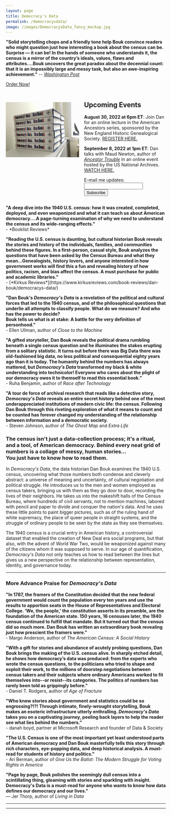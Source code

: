 ```yaml
---
layout: page
title: Democracy's Data
permalink: /democracysdata/
image: /images/DemocracysData_fancy_mockup.jpg
---
```

<head>
<style type="text/css">
  div.cover-layout {
    width: 100%;
    max-width: 100%;
    display: flex;
    flex-wrap: nowrap;
    gap: 1rem;
  }

  div.cover-image,
  div.cover-text {
    flex-basis: 1;
    flex-grow: 0;
    width: 50%;
  }

  div.cover-image img {
    width: 100%;
    max-width: 100%;
    border: 1px solid #000;
    box-shadow: 2px 2px 16px rgba(0, 0, 0, 0.125);
  }

  @media screen and (max-width: 640px) {
    div.cover-layout {
      display: block;
    }

    div.cover-image,
    div.cover-text {
      width:  100%;
    }

    div.cover-image {
      margin-bottom: 1rem;
    }
  }
</style>

</head>
<body>

<b>"Solid storytelling chops and a friendly tone help Bouk convince readers who might question just how interesting a book about the census can be. Surprise — it can be! In the hands of someone who understands it, the census is a mirror of the country’s ideals, values, flaws and attributes....Bouk uncovers the great paradox about the decennial count: that it is an impossibly large and messy task, but also an awe-inspiring achievement."</b> -- <a href="https://www.washingtonpost.com/outlook/2022/08/19/messy-monumental-task-carrying-out-us-census/"><i>Washington Post</i></a>
<p>
<a href="https://bookshop.org/books/democracy-s-data-the-hidden-stories-in-the-u-s-census-and-how-to-read-them/9780374602543">Order Now!</a>
</p>
<p></p>
<div class="cover-layout">
  <div class="cover-image">
  <br><br>
    <img src="/images/DemDatapile.jpg" alt="A stack of books lay on their sides, each bearing the title Democracy's Data by Dan Bouk." >
  </div>
  <div class="cover-text">
  <h2>Upcoming Events</h2>
  <P>
  <b>August 30, 2022 at 6pm ET</b>: Join Dan for an online lecture in the American Ancestors series, sponsored by the New England Historic Genealogical Society. <a href="https://hubs.americanancestors.org/democracys-data">REGISTER HERE.</a>
  </p>
  <P>
  <b>September 8, 2022 at 1pm ET</b>: Dan talks with Maud Newton, author of <a href="https://www.penguinrandomhouse.com/books/248348/ancestor-trouble-by-maud-newton/"><i>Ancestor Trouble</i></a> in an online event hosted by the US National Archives. <a href="https://www.youtube.com/watch?v=2_iblvMlfiM">WATCH HERE.</a>
  </p>

<p></p>

<form
  action="https://buttondown.email/api/emails/embed-subscribe/danbouk"
  method="post"
  target="popupwindow"
  onsubmit="window.open('https://buttondown.email/danbouk', 'popupwindow')"
  class="embeddable-buttondown-form"
>

  <label for="bd-email">E-mail me updates:</label>
  <input type="email" name="email" id="bd-email" />
  <input type="submit" value="Subscribe" />
</form>
  </div>
</div>


<p></p>

<!---
*(Here because you heard about a contest? Keep scrolling...)*

<p></p>
--->

<p><b> "A deep dive into the 1940 U.S. census: how it was created, completed, deployed, and even weaponized and what it can teach us about American democracy....A page-turning examination of why we need to understand the census and its wide-ranging effects."</b><br>
- *Booklist Reviews*

<p><b> "Reading the U.S. census is daunting, but cultural historian Bouk reveals the stories and history of the individuals, families, and communities behind these figures. In a first-person, casual style, Bouk analyzes the questions that have been asked by the Census Bureau and what they mean...Genealogists, history lovers, and anyone interested in how government works will find this a fun and revealing history of how politics, racism, and bias affect the census. A must purchase for public and academic libraries."</b><br>
- [*Kirkus Reviews*](https://www.kirkusreviews.com/book-reviews/dan-bouk/democracys-data/)

<p><b>"Dan Bouk's <i>Democracy's Data</i> is a revelation of the political and cultural forces that led to the 1940 census, and of the philosophical questions that underlie all attempts to classify people. What do we measure? And who has the power to decide?<br>
Bouk tells us what is at stake: A battle for the very definition of personhood."</b><br>
- Ellen Ullman, author of <i>Close to the Machine</i></p>

<p>
<b>"A gifted storyteller, Dan Bouk reveals the political drama rumbling beneath a single census question and he illuminates the stakes erupting from a solitary statistic. It turns out before there was Big Data there was old-fashioned big data, no less political and consequential eighty years ago than it is today. The humanity behind the numbers has always mattered, but <i>Democracy’s Data</i> transformed my black & white understanding into technicolor! Everyone who cares about the plight of our democracy owes it to themself to read this essential book."</b><br>
- Ruha Benjamin, author of <i>Race after Technology</i>
</p>

<p>
<b>"A tour de force of archival research that reads like a detective story, <i>Democracy's Data</i> reveals an entire secret history behind one of the most underappreciated institutions of modern civic life: the census. Following Dan Bouk through this riveting exploration of what it means to count and be counted has forever changed my understanding of the relationship between information and a democratic society.</b><br>
- Steven Johnson, author of <i>The Ghost Map</i> and <i>Extra Life</i>
</p>

<h3>
The census isn't just a data-collection process; it's a ritual, and a tool, of American democracy. Behind every neat grid of numbers is a collage of messy, human stories...<br>
You just have to know how to read them.
</h3>
<p>
In <i>Democracy's Data</i>, the data historian Dan Bouk examines the 1940 U.S. census, uncovering what those numbers both condense and cleverly abstract: a universe of meaning and uncertainty, of cultural negotiation and political struggle. He introduces us to the men and women employed as census takers, bringing us with them as they go door to door, recording the lives of their neighbors. He takes us into the makeshift halls of the Census Bureau, where hundreds of civil servants, not to mention machines, labored with pencil and paper to divide and conquer the nation's data. And he uses these little points to paint bigger pictures, such as of the ruling hand of white supremacy, the place of queer people in straight systems, and the struggle of ordinary people to be seen by the state as they see themselves.
</p>
<p>
The 1940 census is a crucial entry in American history, a controversial dataset that enabled the creation of New Deal era social programs, but that also, with the advent of World War Two, would be weaponized against many of the citizens whom it was supposed to serve. In our age of quantification, <i>Democracy's Data</i> not only teaches us how to read between the lines but gives us a new perspective on the relationship between representation, identity, and governance today.

</p>


<hr width = "100%">

<h3> More Advance Praise for <i>Democracy's Data</i> </h3>
<p>
<b>"In 1787, the framers of the Constitution decided that the new federal government would count the population every ten years and use the results to apportion seats in the House of Representatives and Electoral College. 'We, the people,' the constitution asserts in its preamble, are the foundation of the American state. 150 years, 16 censuses later, the 1940 census continued to fulfill that mandate. But it turned out that the census did so much more. Dan Bouk has written an extraordinary book revealing just how prescient the framers were."</b><br>
- Margo Anderson, author of <i>The American Census: A Social History</i>
</p>


<p>
<b>"With a gift for stories and abundance of acutely probing questions, Dan Bouk brings the making of the U.S. census alive.  In sharply etched detail, he shows how democracy’s data was produced:  from the experts who wrote the census questions, to the politicians who tried to shape and exploit their work, to the millions of doorstep negotiations between census takers and their subjects where ordinary Americans worked to fit themselves into--or resist--its categories.  The politics of numbers has rarely been told as grippingly before."</b> <br>   
- Daniel T. Rodgers, author of <i>Age of Fracture</i>
</p>

<p>
<b>"Who knew stories about government and statistics could be so engrossing?!?! Through intimate, finely-wrought storytelling, Bouk makes an esoteric infrastructure utterly enthralling. <i>Democracy's Data</i> takes you on a captivating journey, peeling back layers to help the reader see what lies behind the numbers.”</b> <br>
- danah boyd, partner at Microsoft Research and founder of Data & Society
</p>

<p>
<b>"The U.S. Census is one of the most important yet least understood parts of American democracy and Dan Bouk masterfully tells this story through rich characters, eye-popping data, and deep historical analysis. A must-read for students of history and politics." </b><br>
- Ari Berman, author of <i>Give Us the Ballot: The Modern Struggle for Voting Rights in America</i>
</p>

<p>
<b>"Page by page, Bouk polishes the seemingly dull census into a scintillating thing, gleaming with stories and sparkling with insight. Democracy's Data is a must-read for anyone who wants to know how data defines our democracy and our lives."</b><br>
— Jer Thorp, author of <i>Living in Data</i>

<hr width = "100%">

<hr width = "100%">



<!---
BONUS: (as you may have seen on twitter!)
Check out this book cover animation. Notice anything? A code perhaps? And a contest?! (KEEP SCROLLING!)
![an animation depicting flashing red, blue, and black letters eventually reading: Democracy's Data: The Hidden Stories in the U.S. Census and How to Read Them Dan Bouk](/images/bouk-cover-720px.gif)

Between March 31 and April 15, I'm accepting solutions to this puzzle. Each frame in the animation (up to, not including the cover image) stands for something. What process is being portrayed?

**The BEST ANSWER comes with this prize:** I (and my publisher [MCDxFSG](https://www.mcdbooks.com/)) will put this sentence in the acknowledgements of *Democracy's Data*, immortalizing your accomplishment: **YOUR_NAME broke the code.**

To enter: quote tweet the animation and offer your guess. (If you're not on twitter, you can email your entry to dbouk at colgate dot edu.)

My thanks to [Robin Sloan](https://www.robinsloan.com/) for his help with the animation. [Ben Denzer](https://bendenzer.com/) designed the beautiful cover.

--->
